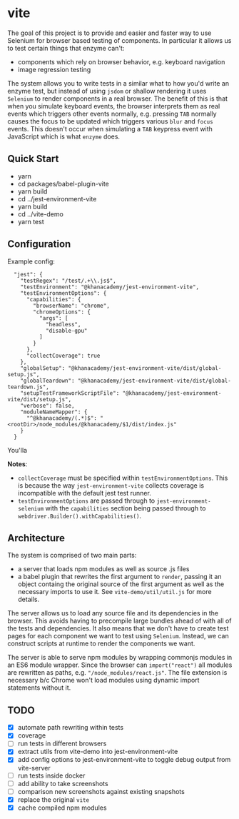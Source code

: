 # vite

The goal of this project is to provide and easier and faster way
to use Selenium for browser based testing of components.  In 
particular it allows us to test certain things that enzyme can't:
- components which rely on browser behavior, e.g. keyboard navigation
- image regression testing

The system allows you to write tests in a similar what to how you'd
write an enzyme test, but instead of using `jsdom` or shallow rendering
it uses `Selenium` to render components in a real browser.  The
benefit of this is that when you simulate keyboard events, the browser
interprets them as real events which triggers other events normally, e.g.
pressing `TAB` normally causes the focus to be updated which triggers
various `blur` and `focus` events.  This doesn't occur when simulating
a `TAB` keypress event with JavaScript which is what `enzyme` does.

## Quick Start

- yarn
- cd packages/babel-plugin-vite
- yarn build
- cd ../jest-environment-vite
- yarn build
- cd ../vite-demo
- yarn test

## Configuration

Example config:
```
  "jest": {
    "testRegex": "/test/.+\\.js$",
    "testEnvironment": "@khanacademy/jest-environment-vite",
    "testEnvironmentOptions": {
      "capabilities": {
        "browserName": "chrome",
        "chromeOptions": {
          "args": [
            "headless",
            "disable-gpu"
          ]
        }
      },
      "collectCoverage": true
    },
    "globalSetup": "@khanacademy/jest-environment-vite/dist/global-setup.js",
    "globalTeardown": "@khanacademy/jest-environment-vite/dist/global-teardown.js",
    "setupTestFrameworkScriptFile": "@khanacademy/jest-environment-vite/dist/setup.js",
    "verbose": false,
    "moduleNameMapper": {
      "^@khanacademy/(.*)$": "<rootDir>/node_modules/@khanacademy/$1/dist/index.js"
    }
  }
```

You'lla

**Notes**:
- `collectCoverage` must be specified within `testEnvironmentOptions`.  This
  is because the way `jest-environment-vite` collects coverage is incompatible
  with the default jest test runner.
- `testEnvironmentOptions` are passed through to `jest-environment-selenium`
  with the `capabilities` section being passed through to `webdriver.Builder().withCapabilities()`.

## Architecture

The system is comprised of two main parts:
- a server that loads npm modules as well as source .js files
- a babel plugin that rewrites the first argument to `render`, passing
  it an object containg the original source of the first argument as 
  well as the necessary imports to use it.  See `vite-demo/util/util.js`
  for more details.

The server allows us to load any source file and its dependencies in
the browser.  This avoids having to precompile large bundles ahead of
with all of the tests and dependencies.  It also means that we don't 
have to create test pages for each component we want to test using
`Selenium`.  Instead, we can construct scripts at runtime to render
the components we want.

The server is able to serve npm modules by wrapping commonjs modules in
an ES6 module wrapper.  Since the browser can `import("react")` all 
modules are rewritten as paths, e.g. `"/node_modules/react.js"`.  The
file extension is necessary b/c Chrome won't load modules using dynamic
import statements without it.

## TODO

- [x] automate path rewriting within tests
- [x] coverage
- [ ] run tests in different browsers
- [x] extract utils from vite-demo into jest-environment-vite
- [x] add config options to jest-environment-vite to toggle debug output from vite-server
- [ ] run tests inside docker
- [ ] add ability to take screenshots
- [ ] comparison new screenshots against existing snapshots
- [x] replace the original `vite`
- [x] cache compiled npm modules
